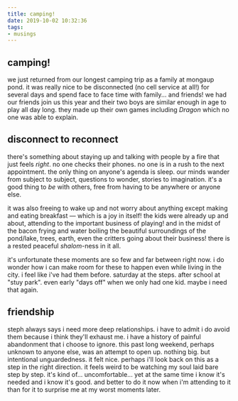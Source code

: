 ```yaml
---
title: camping!
date: 2019-10-02 10:32:36
tags:
- musings
---
```


## camping!
we just returned from our longest camping trip as a family at mongaup pond. it was really nice to be disconnected (no cell service at all!) for several days and spend face to face time with family... and friends! we had our friends join us this year and their two boys are similar enough in age to play all day long. they made up their own games including _Dragon_ which no one was able to explain. 

## disconnect to reconnect
there's something about staying up and talking with people by a fire that just feels _right_. no one checks their phones. no one is in a rush to the next appointment. the only thing on anyone's agenda is sleep. our minds wander from subject to subject, questions to wonder, stories to imagination. it's a good thing to _be_ with others, free from having to be anywhere or anyone else. 

it was also freeing to wake up and not worry about anything except making and eating breakfast &mdash; which is a joy in itself! the kids were already up and about, attending to the important business of playing! and in the midst of the bacon frying and water boiling the beautiful surroundings of the pond/lake, trees, earth, even the critters going about their business! there is a rested peaceful _shalom_-ness in it all. 

it's unfortunate these moments are so few and far between right now. i do wonder how i can make room for these to happen even while living in the city. i feel like i've had them before. saturday at the steps. after school at "stuy park". even early "days off" when we only had one kid. maybe i need that again.

## friendship
steph always says i need more deep relationships. i have to admit i do avoid them because i think they'll exhaust me.  i have a history of painful abandonment that i choose to ignore. this past long weekend, perhaps unknown to anyone else, was an attempt to open up. nothing big. but intentional unguardedness. it felt nice. perhaps i'll look back on this as a step in the right direction. it feels weird to be watching my soul laid bare step by step. it's kind of... uncomfortable... yet at the same time i know it's needed and i know it's good. and better to do it now when i'm attending to it than for it to surprise me at my worst moments later.